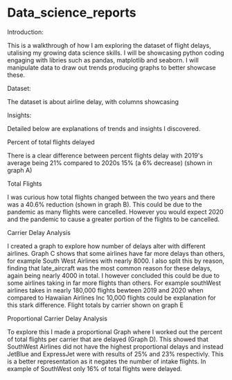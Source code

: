 # Data_science_reports
 
 Introduction:

This is a walkthrough of how I am exploring the dataset of flight delays, utalising my growing data science skills. I will be showcasing python coding engaging with libries such as pandas, matplotlib and seaborn. I will manipulate data to draw out trends producing graphs to better showcase these.

 Dataset:

 The dataset is about airline delay, with columns showcasing

Insights:

Detailed below are explanations of trends and insights I discovered. 

Percent of total flights delayed

There is a clear difference between percent flights delay with 2019's average being 21% compared to 2020s 15% (a 6% decrease) (shown in graph A)

Total Flights
    
I was curious how total flights changed between the two years and there was a 40.6% reduction (shown in graph B). This could be due to the pandemic as many flights were cancelled. However you would expect 2020 and the pandemic to cause a greater portion of the flights to be cancelled.

Carrier Delay Analysis

I created a graph to explore how number of delays alter with different airlines. Graph C shows that some airlines have far more delays than others, for example South West Airlines with nearly 8000. I also split this by reason, finding that late_aircraft was the most common reason for these delays, again being nearly 4000 in total. I however concluded this could be due to some airlines taking in far more flights than others. For example southWest airlines takes in nearly 180,000 flights bewteen 2019 and 2020 when compared to Hawaiian Airlines Inc 10,000 flights could be explanation for this stark difference. Flight totals by carrier shown on graph E

Proportional Carrier Delay Analysis

To explore this I made a proportional Graph where I worked out the percent of total flights per carrier that are delayed (Graph D). This showed that SouthWest Airlines did not have the highest proportional delays and instead JetBlue and ExpressJet were with results of 25% and 23% respectivly. This is a better representation as it negates the number of intake flights. In example of SouthWest only 16% of total flights were delayed. 

